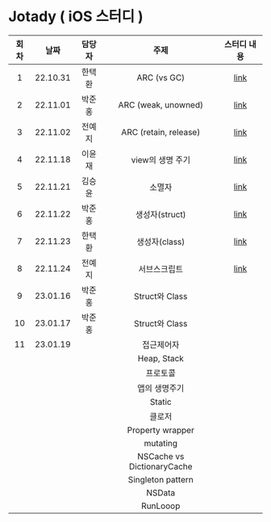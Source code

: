 # Jotady ( iOS 스터디 )

| 회차 | 날짜 | 담당자 | 주제 | 스터디 내용 |
|:---:|:---:|:---:|:---:|:---:|
|1|22.10.31|한택환|ARC (vs GC)|[link](https://github.com/Chilli-Saewoo/Jotady/discussions/2)|
|2|22.11.01|박준홍|ARC (weak, unowned)|[link](https://github.com/Chilli-Saewoo/Jotady/discussions/6)|
|3|22.11.02|전예지|ARC (retain, release)|[link](https://github.com/Chilli-Saewoo/Jotady/discussions/7)|
|4|22.11.18|이윤재|view의 생명 주기|[link](https://github.com/Chilli-Saewoo/Jotady/discussions/8)|
|5|22.11.21|김승윤|소멸자|[link](https://github.com/Chilli-Saewoo/Jotady/discussions/9)|
|6|22.11.22|박준홍|생성자(struct)|[link](https://github.com/Chilli-Saewoo/Jotady/discussions/11)|
|7|22.11.23|한택환|생성자(class)|[link](https://github.com/Chilli-Saewoo/Jotady/discussions/12)|
|8|22.11.24|전예지|서브스크립트|[link](https://github.com/Chilli-Saewoo/Jotady/discussions/14)|
|9|23.01.16|박준홍|Struct와 Class| |
|10|23.01.17|박준홍|Struct와 Class| |
|11|23.01.19||접근제어자| |
|| | |Heap, Stack| |
|| | |프로토콜| |
|| | |앱의 생명주기| |
|| | |Static| |
|| | |클로저| |
|| | |Property wrapper| |
|| | |mutating| |
|| | |NSCache vs DictionaryCache| |
|| | |Singleton pattern| |
|| | | NSData | |
|| | | RunLooop | |


